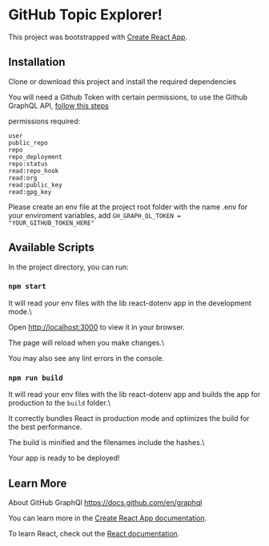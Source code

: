 
# GitHub Topic Explorer!

  

This project was bootstrapped with [Create React App](https://github.com/facebook/create-react-app).

  

## Installation
Clone or download this project and install the required dependencies

You will need a Github Token with certain permissions, to use the Github GraphQL API, [follow this steps](
https://docs.github.com/en/authentication/keeping-your-account-and-data-secure/creating-a-personal-access-token)

permissions required:
```
user
public_repo
repo
repo_deployment
repo:status
read:repo_hook
read:org
read:public_key
read:gpg_key
```

Please create an env file at the project root folder with the name .env for your enviroment variables,
add 
`GH_GRAPH_QL_TOKEN = "YOUR_GITHUB_TOKEN_HERE"`

## Available Scripts

  

In the project directory, you can run:

  

### `npm start`

  

It will read your env files with the lib react-dotenv app in the development mode.\

Open [http://localhost:3000](http://localhost:3000) to view it in your browser.

  

The page will reload when you make changes.\

You may also see any lint errors in the console.
  

### `npm run build`

  

It will read your env files with the lib react-dotenv app and builds the app for production to the `build` folder.\

It correctly bundles React in production mode and optimizes the build for the best performance.

  

The build is minified and the filenames include the hashes.\

Your app is ready to be deployed!

  
  

## Learn More

About GitHub GraphQl https://docs.github.com/en/graphql

You can learn more in the [Create React App documentation](https://facebook.github.io/create-react-app/docs/getting-started).

  

To learn React, check out the [React documentation](https://reactjs.org/).
